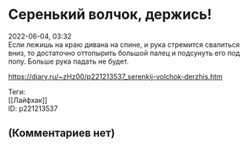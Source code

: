 Серенький волчок, держись!
==========================

  
2022-06-04, 03:32  
 Если лежишь на краю дивана на спине, и рука стремится свалиться вниз, то достаточно оттопырить большой палец и подсунуть его под попу. Больше рука падать не будет.   
  
<https://diary.ru/~zHz00/p221213537_serenkij-volchok-derzhis.htm>  
  
Теги:  
[[Лайфхак]]  
ID: p221213537  


(Комментариев нет)
------------------